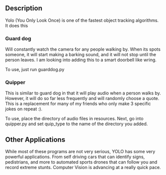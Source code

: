 # 
## Description
Yolo (You Only Look Once) is one of the fastest object tracking algorithms. It does this 

### Guard dog
Will constantly watch the camera for any people walking by. When its spots someone, it will start making a barking 
sound, and it will not stop until the person leaves. I am looking into adding this to a smart doorbell like wring.

To use, just run guarddog.py

### Quipper
This is similar to guard dog in that it will play audio when a person walks by. However, it will do so far less frequently 
and will randomly choose a quote. This is a replacement for many of my friends who only make 3 specific jokes on repeat :).

To use, place the directory of audio files in resources. Next, go into quipper.py and set quip_type to the name of the 
directory you added.

## Other Applications
While most of these programs are not very serious, YOLO has some very powerful applications. From self driving cars that
can identify signs, pedistrians, and more to automated sports drones that can follow you and record extreme stunts. 
Computer Vision is advancing at a really quick pace.
